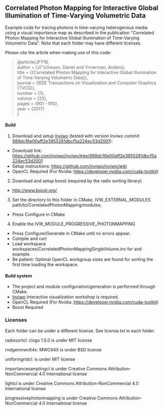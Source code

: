 ## Correlated Photon Mapping for Interactive Global Illumination of Time-Varying Volumetric Data

Example code for tracing photons in time-varying heterogenous media using a visual importance map as described in the publication "Correlated Photon Mapping for Interactive Global Illumination of Time-Varying Volumetric Data".
Note that each folder may have different licenses.

Please cite the article when making use of this code:

> @article{JFY16,<br>
 author       = {J{\"o}nsson, Daniel and Ynnerman, Anders},<br>
  title        = {{Correlated Photon Mapping for Interactive Global Illumination of Time-Varying Volumetric Data}},<br>
  journal      = {IEEE Transactions on Visualization and Computer Graphics (TVCG)},<br>
  number       = {1},<br>
  volume       = {23},<br>
  pages        = {901 - 910},<br>
  year         = {2017}<br>
}

#### Build
1. Download and setup [Inviwo](https://github.com/inviwo/inviwo) (tested with version Inviwo commit [989dc16e00aff2e3955281dbcf5a224ec53d2001](https://github.com/inviwo/inviwo/tree/989dc16e00aff2e3955281dbcf5a224ec53d2001)):
 - Download link: https://github.com/inviwo/inviwo/tree/989dc16e00aff2e3955281dbcf5a224ec53d2001
 - Setup instructions: https://github.com/inviwo/inviwo/wiki
 - OpenCL Required (For Nvidia: https://developer.nvidia.com/cuda-toolkit)
 
2. Download and setup boost (required by the radix sorting library)
  - http://www.boost.org/


3. Set the directory to this folder in CMake, IVW_EXTERNAL_MODULES path/to/CorrelatedPhotonMapping/modules;
- Press Configure in CMake
4. Enable the IVW_MODULE_PROGRESSIVE_PHOTONMAPPING
 - Press Configure/Generate in CMake until no errors appear.
 - Compile and run!
 - Load workspace workspaces/CorrelatedPhotonMappingSingleVolume.inv for and example. 
 - Be patient: Optimal OpenCL workgroup sizes are found for sorting the first time loading the workspace. 

#### Build system
 - The project and module configuration/generation is performed through CMake.
 - [Inviwo](https://github.com/inviwo/inviwo) interactive visualization workshop is required.
 - OpenCL Required (For Nvidia: https://developer.nvidia.com/cuda-toolkit)
 - Boost Required
 
### Licenses
Each folder can be under a different license. See license.txt in each folder. 

radixsortcl: clogs 1.5.0 is under MIT license 

rndgenmwc64x: MWC64X is under BSD license

uniformgridcl: is under MIT license

importancesamplingcl is under Creative Commons Attribution-NonCommercial 4.0 International license 

lightcl is under Creative Commons Attribution-NonCommercial 4.0 International license 

progressivephotonmapping is under Creative Commons Attribution-NonCommercial 4.0 International license 
